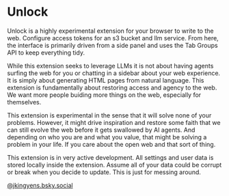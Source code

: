 # Unlock

Unlock is a highly experimental extension for your browser to write to the web. Configure access tokens for an s3 bucket and llm service. From here, the interface is primarily driven from a side panel and uses the Tab Groups API to keep everything tidy.

While this extension seeks to leverage LLMs it is not about having agents surfing the web for you or chatting in a sidebar about your web experience. It is simply about generating HTML pages from natural language. This extension is fundamentally about restoring access and agency to the web. We want more people buiding more things on the web, especially for themselves. 

This extension is experimental in the sense that it will solve none of your problems. However, it might drive inspiration and restore some faith that we can still evolve the web before it gets swallowed by AI agents. And depending on who you are and what you value, that might be solving a problem in your life. If you care about the open web and that sort of thing.

This extension is in very active development. All settings and user data is stored locally inside the extension. Assume all of your data could be corrupt or break when you decide to update. This is just for messing around.

[@jkingyens.bsky.social](https://bsky.app/profile/jkingyens.bsky.social)

